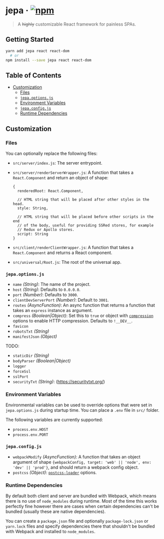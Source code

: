 # jepa · [![npm](https://img.shields.io/npm/v/jepa.svg)](https://npm.im/jepa)

> A ~~highly~~ customizable React framework for painless SPAs.

## Getting Started

```sh
yarn add jepa react react-dom
  # or
npm install --save jepa react react-dom
```

## Table of Contents

* [Customization](#customization)
    * [Files](#files)
    * [`jepa.options.js`](#jepaoptionsjs)
    * [Environment Variables](#environment-variables)
    * [`jepa.config.js`](#jepaconfigjs)
    * [Runtime Dependencies](#runtime-dependencies)

## Customization

### Files

You can optionally replace the following files:

* `src/server/index.js`: The server entrypoint.
* `src/server/renderServerWrapper.js`: A function that takes a
  `React.Component` and return an object of shape:

    ```
    {
      renderedRoot: React.Component,

      // HTML string that will be placed after other styles in the head.
      style: String,

      // HTML string that will be placed before other scripts in the end
      // of the body, useful for providing SSRed stores, for example
      // Redux or Apollo stores.
      script: String
    }
    ```

* `src/client/renderClientWrapper.js`: A function that takes a
  `React.Component` and returns a React component.
* `src/universal/Root.js`: The root of the universal app.

### `jepa.options.js`

* `name` _(String)_: The name of the project.
* `host` _(String)_: Defaults to `0.0.0.0`.
* `port` _(Number)_: Defaults to `3000`.
* `clientDevServerPort` _(Number)_: Default to `3001`.
* `routes` _(AsyncFunction)_: An async function that returns a function
  that takes an `express` instance as argument.
* `compress` _(Boolean|Object)_: Set this to `true` or object with
  [`compression`](https://github.com/expressjs/compression) options
  to enable HTTP compression. Defaults to `!__DEV__`.
* `favicon`
* `robotsTxt` _(String)_
* `manifestJson` _(Object)_

TODO:

* `staticDir` _(String)_
* `bodyParser` _(Boolean|Object)_
* `logger`
* `forceSsl`
* `sslPort`
* `securityTxt` _(String)_: (https://securitytxt.org/)

### Environment Variables

Environmental variables can be used to override options that were set in
`jepa.options.js` during startup time. You can place a `.env` file in
`src/` folder.

The following variables are currently supported:

* `process.env.HOST`
* `process.env.PORT`

### `jepa.config.js`

* `webpackModify` _(AsyncFunction)_: A function that takes an object
  argument of shape `{webpackConfig, target: 'web' || 'node', env: 'dev' || 'prod'}`,
  and should return a webpack config object.
* `postcss` _(Object)_: [`postcss-loader`](https://github.com/postcss/postcss-loader) options.

### Runtime Dependencies

By default both client and server are bundled with Webpack, which means
there is no use of `node_modules` during runtime. Most of the time this
works perfectly fine however there are cases when certain dependencies
can't be bundled (usually these are native dependencies).

You can create a `package.json` file and optionally `package-lock.json`
or `yarn.lock` files and specify dependencies there that shouldn't be
bundled with Webpack and installed to `node_modules`.
